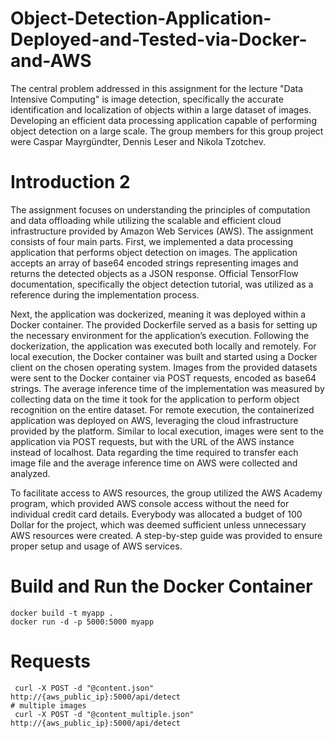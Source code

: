 # Object-Detection-Application-Deployed-and-Tested-via-Docker-and-AWS
The central problem addressed in this assignment for the lecture "Data Intensive Computing" is image detection, specifically the accurate identification and localization of objects within a large dataset of images. Developing an efficient data processing application capable of performing object detection on a large scale. The group members for this group project were Caspar Mayrgündter, Dennis Leser and Nikola Tzotchev. 

# Introduction 2
The assignment focuses on understanding the principles of computation and data offloading while utilizing the scalable and efficient cloud infrastructure provided by Amazon Web Services (AWS). The assignment consists of four main parts. First, we implemented a data processing application that performs object detection on images. The application accepts an array of base64 encoded strings representing images and returns the detected objects as a JSON response. Official TensorFlow documentation, specifically the object detection tutorial, was utilized as a reference during the implementation process.

Next, the application was dockerized, meaning it was deployed within a Docker container. The provided Dockerfile served as a basis for setting up the necessary environment for the application’s execution. Following the dockerization, the application was executed both locally and remotely. For local execution, the Docker container was built and started using a Docker client on the chosen operating system. Images from the provided datasets were sent to the Docker container via POST requests, encoded as base64 strings. The average inference time of the implementation was measured by collecting data on the time it took for the application to perform object
recognition on the entire dataset. For remote execution, the containerized application was deployed on AWS, leveraging the cloud infrastructure provided by the platform. Similar to local execution, images were sent to the application via POST requests, but with the URL of the AWS instance instead of localhost. Data regarding the time required to transfer each image file and the average inference time on AWS were collected and analyzed.

To facilitate access to AWS resources, the group utilized the AWS Academy program, which provided AWS console access without the need for individual credit card details. Everybody was allocated a budget of 100 Dollar for the project, which was deemed sufficient unless unnecessary AWS resources were created. A step-by-step guide was provided to ensure proper setup and usage of AWS services.

# Build and Run the Docker Container
```
docker build -t myapp .
docker run -d -p 5000:5000 myapp
```

# Requests
```
 curl -X POST -d "@content.json" http://{aws_public_ip}:5000/api/detect
# multiple images
 curl -X POST -d "@content_multiple.json" http://{aws_public_ip}:5000/api/detect
```
